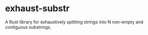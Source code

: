 # exhaust-substr

A Rust library for exhaustively splitting strings into N non-empty and contiguous substrings.